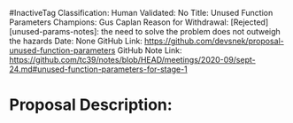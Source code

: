 #InactiveTag
Classification:
Human Validated: No
Title: Unused Function Parameters
Champions: Gus Caplan
Reason for Withdrawal: [Rejected][unused-params-notes]: the need to solve the problem does not outweigh the hazards
Date: None
GitHub Link: https://github.com/devsnek/proposal-unused-function-parameters
GitHub Note Link: https://github.com/tc39/notes/blob/HEAD/meetings/2020-09/sept-24.md#unused-function-parameters-for-stage-1

# Proposal Description:
